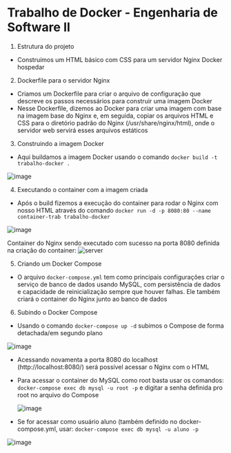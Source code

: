 # Trabalho de Docker - Engenharia de Software II

1. Estrutura do projeto
 + Construímos um HTML básico com CSS para um servidor Nginx Docker hospedar

2. Dockerfile para o servidor Nginx
  + Criamos um Dockerfile para criar o arquivo de configuração que descreve os passos necessários para construir uma imagem Docker
  + Nesse Dockerfile, dizemos ao Docker para criar uma imagem com base na imagem base do Nginx e, em seguida, copiar os arquivos HTML e CSS para o diretório padrão do Nginx (/usr/share/nginx/html), onde o servidor web servirá esses arquivos estáticos

3. Construindo a imagem Docker
  + Aqui buildamos a imagem Docker usando o comando ``docker build -t trabalho-docker .``

![image](https://github.com/CarolinaSFreitas/docker-trab/assets/99994934/1aa7efb6-cc25-4cba-b5d2-09d9f3b90658)

4. Executando o container com a imagem criada
 + Após o build fizemos a execução do container para rodar o Nginx com nosso HTML através do comando ``docker run -d -p 8080:80 --name container-trab trabalho-docker``

![image](https://github.com/CarolinaSFreitas/docker-trab/assets/99994934/6c59d858-f564-464f-80bb-0b74000a553f)

Container do Nginx sendo executado com sucesso na porta 8080 definida na criação do container:
![server](https://github.com/CarolinaSFreitas/docker-trab/assets/99994934/0ce39527-3a5c-4117-ae6e-5bd20ce8323f)

5. Criando um Docker Compose
 + O arquivo ``docker-compose.yml`` tem como principais configurações criar o serviço de banco de dados usando MySQL, com persistência de dados e capacidade de reinicialização sempre que houver falhas. Ele também criará o container do Nginx junto ao banco de dados

6. Subindo o Docker Compose
 + Usando o comando ``docker-compose up -d`` subimos o Compose de forma detachada/em segundo plano 

![image](https://github.com/CarolinaSFreitas/docker-trab/assets/99994934/3d24fcf6-edaf-4f6d-9556-36c8dde0b915)

+ Acessando novamenta a porta 8080 do localhost (http://localhost:8080/) será possível acessar o Nginx com o HTML 
+ Para acessar o container do MySQL como root basta usar os comandos: ``docker-compose exec db mysql -u root -p`` e digitar a senha definida pro root no arquivo do Compose
   
  ![image](https://github.com/CarolinaSFreitas/docker-trab/assets/99994934/5b055952-9028-4415-b53c-5925e7d5d1d1)

+ Se for acessar como usuário aluno (também definido no docker-compose.yml, usar: ``docker-compose exec db mysql -u aluno -p``

![image](https://github.com/CarolinaSFreitas/docker-trab/assets/99994934/b7d9f810-7dc2-4945-9448-2287d19b8698)


  
